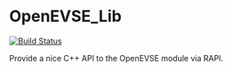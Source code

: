 # OpenEVSE_Lib

[![Build Status](https://travis-ci.org/jeremypoulter/OpenEVSE_Lib.svg?branch=master)](https://travis-ci.org/jeremypoulter/OpenEVSE_Lib)

Provide a nice C++ API to the OpenEVSE module via RAPI.

